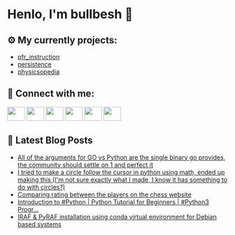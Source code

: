 # Henlo, I'm bullbesh 👋

## ⚙️ My currently projects:
- [pfr_instruction](https://github.com/bullbesh/pfr_instruction)
- [persistence](https://github.com/bullbesh/persistence)
- [physicsopedia](https://github.com/bullbesh/physicsopedia)

## 🔎 Connect with me:
[<img height="32" width="40" src="https://cdn.jsdelivr.net/npm/simple-icons@v5/icons/telegram.svg" />](https://t.me/bullbesh)
[<img height="32" width="40" src="https://cdn.jsdelivr.net/npm/simple-icons@v5/icons/vk.svg" />](https://vk.com/bullbesh)
[<img height="32" width="40" src="https://cdn.jsdelivr.net/npm/simple-icons@v5/icons/twitter.svg" />](https://twitter.com/bullbesh1)
[<img height="32" width="40" src="https://cdn.jsdelivr.net/npm/simple-icons@v5/icons/instagram.svg" />](https://www.instagram.com/bullbesh)
[<img height="32" width="40" src="https://cdn.jsdelivr.net/npm/simple-icons@v5/icons/reddit.svg" />](https://www.reddit.com/user/bullbesh)
[<img height="32" width="40" src="https://cdn.jsdelivr.net/npm/simple-icons@v5/icons/youtube.svg" />](https://www.youtube.com/channel/UCtfjRs6uzgq5mfm8S06WTcg)

## 📕 Latest Blog Posts
<!-- BLOG-POST-LIST:START -->
- [All of the arguments for GO vs Python are the single binary go provides, the community should settle on 1 and perfect it](https://www.reddit.com/r/Python/comments/pn2v4l/all_of_the_arguments_for_go_vs_python_are_the/)
- [I tried to make a circle follow the cursor in python using math, ended up making this (I'm not sure exactly what I made, I know it has something to do with circles?)](https://www.reddit.com/r/Python/comments/pn2j5y/i_tried_to_make_a_circle_follow_the_cursor_in/)
- [Comparing rating between the players on the chess website](https://www.reddit.com/r/Python/comments/pmxfan/comparing_rating_between_the_players_on_the_chess/)
- [Introduction to #Python | Python Tutorial for Beginners | #Python3 Progr...](https://www.reddit.com/r/Python/comments/pmvjp2/introduction_to_python_python_tutorial_for/)
- [IRAF & PyRAF installation using conda virtual environment for Debian based systems](https://www.reddit.com/r/Python/comments/pmvg7n/iraf_pyraf_installation_using_conda_virtual/)
<!-- BLOG-POST-LIST:END -->
